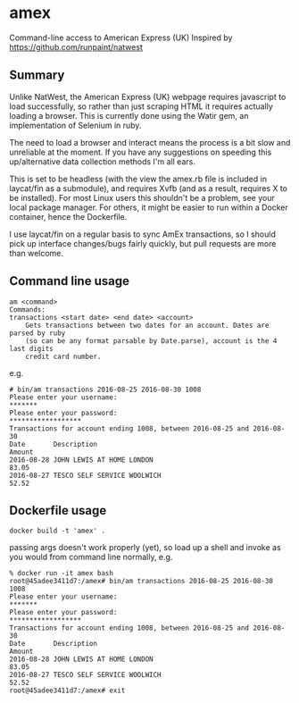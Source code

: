 # amex
Command-line access to American Express (UK)
Inspired by https://github.com/runpaint/natwest

## Summary

Unlike NatWest, the American Express (UK) webpage requires javascript to load
successfully, so rather than just scraping HTML it requires actually loading
a browser. This is currently done using the Watir gem, an implementation of
Selenium in ruby.

The need to load a browser and interact means the process is
a bit slow and unreliable at the moment. If you have any suggestions on speeding
this up/alternative data collection methods I'm all ears.

This is set to be headless (with the view the amex.rb file is included in
laycat/fin as a submodule), and requires Xvfb (and as a result, requires X to be
installed). For most Linux users this shouldn't be a problem, see your local
package manager. For others, it might be easier to run within a Docker
container, hence the Dockerfile.

I use laycat/fin on a regular basis to sync AmEx transactions, so I should pick
up interface changes/bugs fairly quickly, but pull requests are more than
welcome.

## Command line usage

````
am <command>
Commands:
transactions <start date> <end date> <account>
    Gets transactions between two dates for an account. Dates are parsed by ruby
    (so can be any format parsable by Date.parse), account is the 4 last digits
    credit card number.
````

e.g.
````
# bin/am transactions 2016-08-25 2016-08-30 1008
Please enter your username:
*******
Please enter your password:
******************
Transactions for account ending 1008, between 2016-08-25 and 2016-08-30
Date       Description                                                 Amount
2016-08-28 JOHN LEWIS AT HOME LONDON                                        83.05
2016-08-27 TESCO SELF SERVICE WOOLWICH                                      52.52
````

## Dockerfile usage

`docker build -t 'amex' .`

passing args doesn't work properly (yet), so load up a shell and invoke as you
would from command line normally, e.g.

````
% docker run -it amex bash
root@45adee3411d7:/amex# bin/am transactions 2016-08-25 2016-08-30 1008
Please enter your username:
*******
Please enter your password:
******************
Transactions for account ending 1008, between 2016-08-25 and 2016-08-30
Date       Description                                                 Amount
2016-08-28 JOHN LEWIS AT HOME LONDON                                        83.05
2016-08-27 TESCO SELF SERVICE WOOLWICH                                      52.52
root@45adee3411d7:/amex# exit
````
